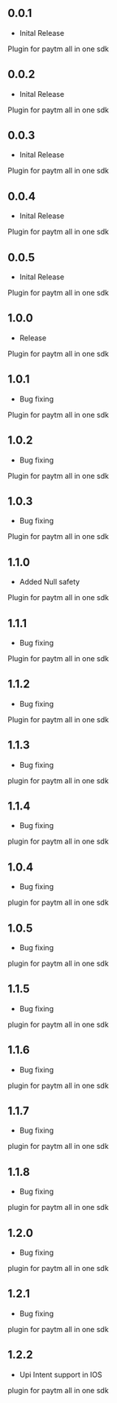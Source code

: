 ## 0.0.1

- Inital Release

Plugin for paytm all in one sdk

## 0.0.2

- Inital Release

Plugin for paytm all in one sdk

## 0.0.3

- Inital Release

Plugin for paytm all in one sdk

## 0.0.4

- Inital Release

Plugin for paytm all in one sdk

## 0.0.5

- Inital Release

Plugin for paytm all in one sdk

## 1.0.0

- Release

Plugin for paytm all in one sdk

## 1.0.1

- Bug fixing

Plugin for paytm all in one sdk

## 1.0.2

- Bug fixing

Plugin for paytm all in one sdk

## 1.0.3

- Bug fixing

Plugin for paytm all in one sdk

## 1.1.0

- Added Null safety

Plugin for paytm all in one sdk

## 1.1.1

- Bug fixing

Plugin for paytm all in one sdk

## 1.1.2

- Bug fixing

Plugin for paytm all in one sdk

## 1.1.3
- Bug fixing
 
 plugin for paytm all in one sdk

## 1.1.4
- Bug fixing
 
 plugin for paytm all in one sdk

## 1.0.4
- Bug fixing
 
 plugin for paytm all in one sdk

 ## 1.0.5
- Bug fixing
 
 plugin for paytm all in one sdk

 ## 1.1.5
- Bug fixing
 
 plugin for paytm all in one sdk

 ## 1.1.6
- Bug fixing
 
 plugin for paytm all in one sdk

## 1.1.7
- Bug fixing
 
 plugin for paytm all in one sdk

 ## 1.1.8
- Bug fixing
 
 plugin for paytm all in one sdk
 
  ## 1.2.0
- Bug fixing
 
 plugin for paytm all in one sdk

  ## 1.2.1
- Bug fixing
 
 plugin for paytm all in one sdk

   ## 1.2.2
- Upi Intent support in IOS
 
 plugin for paytm all in one sdk